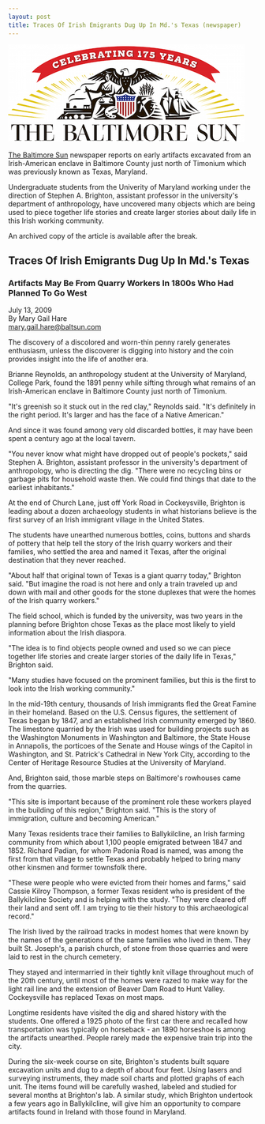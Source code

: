 ```yaml
---
layout: post
title: Traces Of Irish Emigrants Dug Up In Md.'s Texas (newspaper)
---
```


[![The Baltimore Sun](/images/baltimore-sun-logo.jpg)](http://articles.baltimoresun.com/2009-07-13/news/0907120075_1_brighton-irish-diaspora-quarry-workers)

[The Baltimore Sun](http://www.baltimoresun.com/) newspaper reports on early artifacts excavated from an Irish-American enclave in Baltimore County just north of Timonium which was previously known as Texas, Maryland.

Undergraduate students from the Univerity of Maryland working under the direction of Stephen A. Brighton, assistant professor in the university's department of anthropology, have uncovered many objects which are being used to piece together life stories and create larger stories about daily life in this Irish working community.  

An archived copy of the article is available after the break.

<!--more-->

## Traces Of Irish Emigrants Dug Up In Md.'s Texas
### Artifacts May Be From Quarry Workers In 1800s Who Had Planned To Go West

July 13, 2009  
By Mary Gail Hare  
[mary.gail.hare@baltsun.com](mary.gail.hare@baltsun.com)

The discovery of a discolored and worn-thin penny rarely generates enthusiasm, unless the discoverer is digging into history and the coin provides insight into the life of another era.

Brianne Reynolds, an anthropology student at the University of Maryland, College Park, found the 1891 penny while sifting through what remains of an Irish-American enclave in Baltimore County just north of Timonium.

"It's greenish so it stuck out in the red clay," Reynolds said. "It's definitely in the right period. It's larger and has the face of a Native American."

And since it was found among very old discarded bottles, it may have been spent a century ago at the local tavern.

"You never know what might have dropped out of people's pockets," said Stephen A. Brighton, assistant professor in the university's department of anthropology, who is directing the dig. "There were no recycling bins or garbage pits for household waste then. We could find things that date to the earliest inhabitants."

At the end of Church Lane, just off York Road in Cockeysville, Brighton is leading about a dozen archaeology students in what historians believe is the first survey of an Irish immigrant village in the United States.

The students have unearthed numerous bottles, coins, buttons and shards of pottery that help tell the story of the Irish quarry workers and their families, who settled the area and named it Texas, after the original destination that they never reached.

"About half that original town of Texas is a giant quarry today," Brighton said. "But imagine the road is not here and only a train traveled up and down with mail and other goods for the stone duplexes that were the homes of the Irish quarry workers."

The field school, which is funded by the university, was two years in the planning before Brighton chose Texas as the place most likely to yield information about the Irish diaspora.

"The idea is to find objects people owned and used so we can piece together life stories and create larger stories of the daily life in Texas," Brighton said.

"Many studies have focused on the prominent families, but this is the first to look into the Irish working community."

In the mid-19th century, thousands of Irish immigrants fled the Great Famine in their homeland. Based on the U.S. Census figures, the settlement of Texas began by 1847, and an established Irish community emerged by 1860. The limestone quarried by the Irish was used for building projects such as the Washington Monuments in Washington and Baltimore, the State House in Annapolis, the porticoes of the Senate and House wings of the Capitol in Washington, and St. Patrick's Cathedral in New York City, according to the Center of Heritage Resource Studies at the University of Maryland.

And, Brighton said, those marble steps on Baltimore's rowhouses came from the quarries.

"This site is important because of the prominent role these workers played in the building of this region," Brighton said. "This is the story of immigration, culture and becoming American."

Many Texas residents trace their families to Ballykilcline, an Irish farming community from which about 1,100 people emigrated between 1847 and 1852. Richard Padian, for whom Padonia Road is named, was among the first from that village to settle Texas and probably helped to bring many other kinsmen and former townsfolk there.

"These were people who were evicted from their homes and farms," said Cassie Kilroy Thompson, a former Texas resident who is president of the Ballykilcline Society and is helping with the study. "They were cleared off their land and sent off. I am trying to tie their history to this archaeological record."

The Irish lived by the railroad tracks in modest homes that were known by the names of the generations of the same families who lived in them. They built St. Joseph's, a parish church, of stone from those quarries and were laid to rest in the church cemetery.

They stayed and intermarried in their tightly knit village throughout much of the 20th century, until most of the homes were razed to make way for the light rail line and the extension of Beaver Dam Road to Hunt Valley. Cockeysville has replaced Texas on most maps.

Longtime residents have visited the dig and shared history with the students. One offered a 1925 photo of the first car there and recalled how transportation was typically on horseback - an 1890 horseshoe is among the artifacts unearthed. People rarely made the expensive train trip into the city.

During the six-week course on site, Brighton's students built square excavation units and dug to a depth of about four feet. Using lasers and surveying instruments, they made soil charts and plotted graphs of each unit. The items found will be carefully washed, labeled and studied for several months at Brighton's lab. A similar study, which Brighton undertook a few years ago in Ballykilcline, will give him an opportunity to compare artifacts found in Ireland with those found in Maryland.